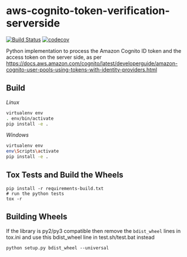# aws-cognito-token-verification-serverside

[![Build Status](https://travis-ci.org/kyhau/aws-cognito-token-verification-serverside.svg?branch=master)](https://travis-ci.org/kyhau/aws-cognito-token-verification-serverside)
[![codecov](https://codecov.io/gh/kyhau/aws-cognito-token-verification-serverside/branch/master/graph/badge.svg)](https://codecov.io/gh/kyhau/aws-cognito-token-verification-serverside)

Python implementation to process the Amazon Cognito ID token and the access token on the server side,
as per
https://docs.aws.amazon.com/cognito/latest/developerguide/amazon-cognito-user-pools-using-tokens-with-identity-providers.html

## Build

*Linux*

```bash
virtualenv env
. env/bin/activate
pip install -e .
```

*Windows*
```bash
virtualenv env
env\Scripts\activate
pip install -e .
```

## Tox Tests and Build the Wheels

```
pip install -r requirements-build.txt
# run the python tests
tox -r
```

## Building Wheels

If the library is py2/py3 compatible then remove the `bdist_wheel` lines in tox.ini and use this bdist_wheel line in test.sh/test.bat instead

```
python setup.py bdist_wheel --universal
```
